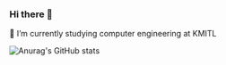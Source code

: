 ### Hi there 👋
 🌱 I’m currently studying computer engineering at KMITL 
 
 ![Anurag's GitHub stats](https://github-readme-stats.vercel.app/api?username=It5Me&show_icons=true&theme=tokyonight)

<!--

**It5Me/It5Me** is a ✨ _special_ ✨ repository because its `README.md` (this file) appears on your GitHub profile.

Here are some ideas to get you started:

- 🔭 I’m currently working on ...
- ...
- 👯 I’m looking to collaborate on ...
- 🤔 I’m looking for help with ...
- 💬 Ask me about ...
- 📫 How to reach me: ...
- 😄 Pronouns: ...
- ⚡ Fun fact: ...
-->
